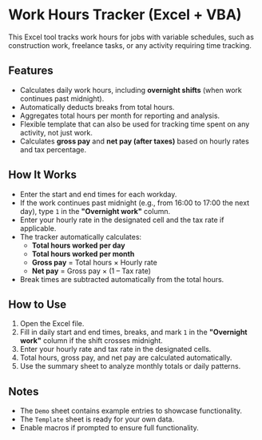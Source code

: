 # Work Hours Tracker (Excel + VBA)

This Excel tool tracks work hours for jobs with variable schedules, such as construction work, freelance tasks, or any activity requiring time tracking.

## Features
- Calculates daily work hours, including **overnight shifts** (when work continues past midnight).
- Automatically deducts breaks from total hours.
- Aggregates total hours per month for reporting and analysis.
- Flexible template that can also be used for tracking time spent on any activity, not just work.
- Calculates **gross pay** and **net pay (after taxes)** based on hourly rates and tax percentage.

## How It Works
- Enter the start and end times for each workday.
- If the work continues past midnight (e.g., from 16:00 to 17:00 the next day), type `1` in the **"Overnight work"** column.
- Enter your hourly rate in the designated cell and the tax rate if applicable.
- The tracker automatically calculates:
  - **Total hours worked per day**
  - **Total hours worked per month**
  - **Gross pay** = Total hours × Hourly rate
  - **Net pay** = Gross pay × (1 – Tax rate)
- Break times are subtracted automatically from the total hours.

## How to Use
1. Open the Excel file.
2. Fill in daily start and end times, breaks, and mark `1` in the **"Overnight work"** column if the shift crosses midnight.
3. Enter your hourly rate and tax rate in the designated cells.
4. Total hours, gross pay, and net pay are calculated automatically.
5. Use the summary sheet to analyze monthly totals or daily patterns.

## Notes
- The `Demo` sheet contains example entries to showcase functionality.
- The `Template` sheet is ready for your own data.
- Enable macros if prompted to ensure full functionality.
